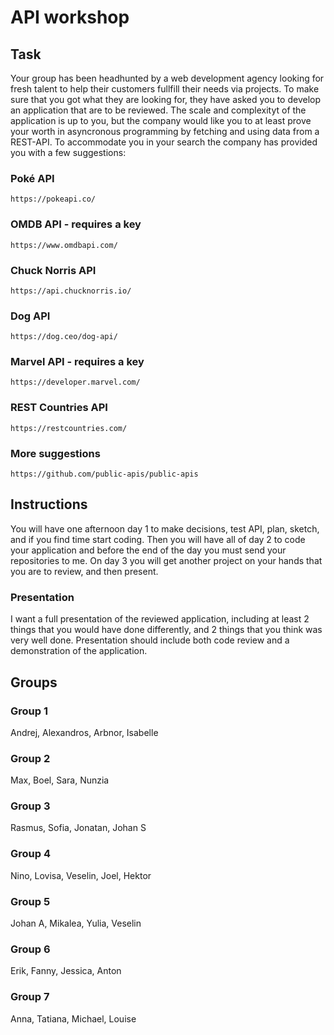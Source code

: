 # API workshop

## Task
Your group has been headhunted by a web development agency looking for fresh talent to help their customers fullfill their needs via projects. To make sure that you got what they are looking for, they have asked you to develop an application that are to be reviewed. The scale and complexityt of the application is up to you, but the company would like you to at least prove your worth in asyncronous programming by fetching and using data from a REST-API.
To accommodate you in your search the company has provided you with a few suggestions:

### Poké API

```
https://pokeapi.co/
```

### OMDB API - requires a key

```
https://www.omdbapi.com/
```

### Chuck Norris API

```
https://api.chucknorris.io/
```

### Dog API

```
https://dog.ceo/dog-api/
```

### Marvel API - requires a key

```
https://developer.marvel.com/
```

### REST Countries API

```
https://restcountries.com/
```

### More suggestions

```
https://github.com/public-apis/public-apis
```

## Instructions
You will have one afternoon day 1 to make decisions, test API, plan, sketch, and if you find time start coding.
Then you will have all of day 2 to code your application and before the end of the day you must send your repositories to me.
On day 3 you will get another project on your hands that you are to review, and then present.

### Presentation
I want a full presentation of the reviewed application, including at least 2 things that you would have done differently, and 2 things that you think was very well done. Presentation should include both code review and a demonstration of the application.

## Groups
### Group 1
Andrej,
Alexandros,
Arbnor,
Isabelle

### Group 2
Max,
Boel,
Sara,
Nunzia

### Group 3
Rasmus,
Sofia,
Jonatan,
Johan S

### Group 4
Nino,
Lovisa,
Veselin,
Joel,
Hektor

### Group 5
Johan A,
Mikalea,
Yulia,
Veselin

### Group 6
Erik,
Fanny,
Jessica,
Anton

### Group 7
Anna,
Tatiana,
Michael,
Louise
